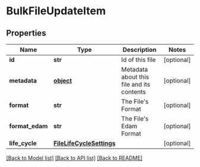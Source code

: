 # BulkFileUpdateItem

## Properties
Name | Type | Description | Notes
------------ | ------------- | ------------- | -------------
**id** | **str** | Id of this file | [optional] 
**metadata** | [**object**](.md) | Metadata about this file and its contents | [optional] 
**format** | **str** | The File&#39;s Format | [optional] 
**format_edam** | **str** | The File&#39;s Edam Format | [optional] 
**life_cycle** | [**FileLifeCycleSettings**](FileLifeCycleSettings.md) |  | [optional] 

[[Back to Model list]](../README.md#documentation-for-models) [[Back to API list]](../README.md#documentation-for-api-endpoints) [[Back to README]](../README.md)


